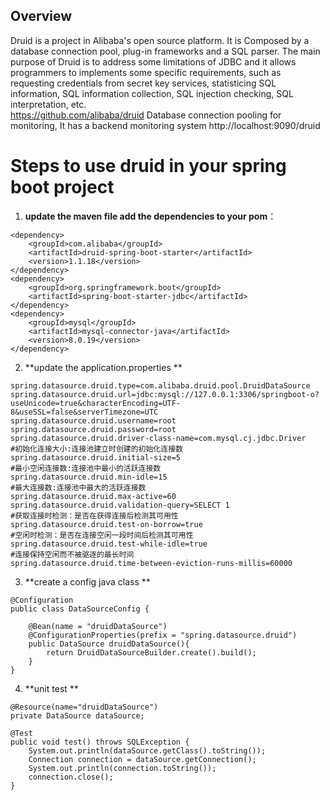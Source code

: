 ## Overview
Druid is a project in Alibaba's open source platform. It is Composed by a database connection pool, plug-in frameworks and a SQL parser.
The main purpose of Druid is to address some limitations of JDBC and it allows programmers to implements some specific requirements, such as requesting credentials from secret key services, statisticing SQL information, SQL information collection, SQL injection checking, SQL interpretation, etc.   
https://github.com/alibaba/druid
Database connection pooling for monitoring, It has a backend monitoring system http://localhost:9090/druid 

# Steps to use druid in your spring boot project 

1. **update the maven file add the dependencies to your pom**：
```
<dependency>
	<groupId>com.alibaba</groupId>
	<artifactId>druid-spring-boot-starter</artifactId>
	<version>1.1.18</version>
</dependency>
<dependency>
	<groupId>org.springframework.boot</groupId>
	<artifactId>spring-boot-starter-jdbc</artifactId>
</dependency>
<dependency>
	<groupId>mysql</groupId>
	<artifactId>mysql-connector-java</artifactId>
	<version>8.0.19</version>
</dependency>
```
2. **update the application.properties **
```
spring.datasource.druid.type=com.alibaba.druid.pool.DruidDataSource
spring.datasource.druid.url=jdbc:mysql://127.0.0.1:3306/springboot-o?useUnicode=true&characterEncoding=UTF-8&useSSL=false&serverTimezone=UTC
spring.datasource.druid.username=root
spring.datasource.druid.password=root
spring.datasource.druid.driver-class-name=com.mysql.cj.jdbc.Driver
#初始化连接大小:连接池建立时创建的初始化连接数
spring.datasource.druid.initial-size=5
#最小空闲连接数:连接池中最小的活跃连接数
spring.datasource.druid.min-idle=15
#最大连接数:连接池中最大的活跃连接数
spring.datasource.druid.max-active=60
spring.datasource.druid.validation-query=SELECT 1
#获取连接时检测：是否在获得连接后检测其可用性
spring.datasource.druid.test-on-borrow=true
#空闲时检测：是否在连接空闲一段时间后检测其可用性
spring.datasource.druid.test-while-idle=true
#连接保持空闲而不被驱逐的最长时间
spring.datasource.druid.time-between-eviction-runs-millis=60000
```
3. **create a config java class **
```
@Configuration
public class DataSourceConfig {
    
    @Bean(name = "druidDataSource")
    @ConfigurationProperties(prefix = "spring.datasource.druid")
    public DataSource druidDataSource(){
        return DruidDataSourceBuilder.create().build();
    }
}
```
4. **unit test **
```
@Resource(name="druidDataSource")
private DataSource dataSource;

@Test
public void test() throws SQLException {
	System.out.println(dataSource.getClass().toString());
	Connection connection = dataSource.getConnection();
	System.out.println(connection.toString());
	connection.close();
}
```
